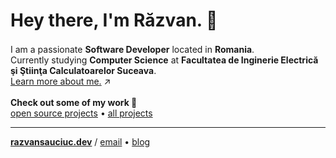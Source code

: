 <h1 align="left">Hey there, I'm Răzvan. 👋 </h1>
<p align="left">
    I am a passionate <b>Software Developer</b> located in <b>Romania</b>. <img src="https://images.emojiterra.com/twitter/v13.1/512px/1f1f7-1f1f4.png" width=16 height=16>
    <br />
    Currently studying <b>Computer Science</b> at <b>Facultatea de Inginerie Electrică şi Ştiinţa Calculatoarelor Suceava</b>.
    <br />
    <a href="https://razvansauciuc.dev/about">Learn more about me.</a> ↗️
    <br /><br />
    <b>Check out some of my work 💼</b><br>
    <a href="https://github.com/sauciucrazvan?tab=repositories">open source projects</a> • <a href="https://razvansauciuc.dev/projects">all projects</a>
    <hr />
    <a href="https://razvansauciuc.dev"><b>razvansauciuc.dev</b></a> / <a href="mailto: contact@razvansauciuc.dev">email</a> • <a href="https://razvansauciuc.dev/topics">blog</a>
</p>
